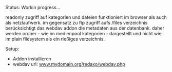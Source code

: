 Status: Workin progress...

readonly zugriff auf kategorien und dateien funktioniert im browser als auch als netzlaufwerk.
im gegensatz zu ftp zugriff aufs /files verzeichnis berücksichtigt das webdav addon die metadaten aus der datenbank.
daher werden ordner - wie im medienpool kategorien - dargestellt und nicht wie im plain filesystem als ein rießiges verzeichnis.

Setup:
- Addon installieren
- webdav url: www.mydomain.org/redaxo/webdav.php